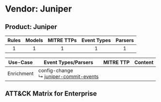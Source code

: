 Vendor: Juniper
===============
Product: Juniper
----------------
| Rules | Models | MITRE TTPs | Event Types | Parsers |
|:-----:|:------:|:----------:|:-----------:|:-------:|
|   1   |   1    |     1      |      1      |    1    |

|  Use-Case  | Event Types/Parsers                                                                              | MITRE TTP | Content                                            |
|:----------:| ------------------------------------------------------------------------------------------------ | --------- | -------------------------------------------------- |
| Enrichment |  config-change<br> ↳ [juniper-commit-events](Parsers/parserContent_juniper-commit-events.md)<br> |           | [](Rules_Models/r_m_juniper_juniper_Enrichment.md) |

ATT&CK Matrix for Enterprise
----------------------------
